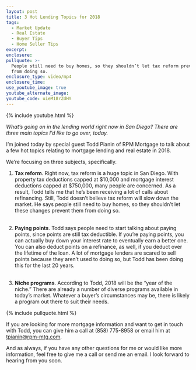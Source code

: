 ```yaml
---
layout: post
title: 3 Hot Lending Topics for 2018
tags:
  - Market Update
  - Real Estate
  - Buyer Tips
  - Home Seller Tips
excerpt:
enclosure:
pullquote: >-
  People still need to buy homes, so they shouldn’t let tax reform prevent them
  from doing so.
enclosure_type: video/mp4
enclosure_time:
use_youtube_image: true
youtube_alternate_image:
youtube_code: uieM18rZdHY
---
```


{% include youtube.html %}

*What’s going on in the lending world right now in San Diego? There are three main topics I’d like to go over, today.*

I’m joined today by special guest Todd Pianin of RPM Mortgage to talk about a few hot topics relating to mortgage lending and real estate in 2018.

We’re focusing on three subjects, specifically.

1. **Tax reform**. Right now, tax reform is a huge topic in San Diego. With property tax deductions capped at $10,000 and mortgage interest deductions capped at $750,000, many people are concerned. As a result, Todd tells me that he’s been receiving a lot of calls about refinancing. Still, Todd doesn’t believe tax reform will slow down the market. He says people still need to buy homes, so they shouldn’t let these changes prevent them from doing so.<br>&nbsp;

1. **Paying points**. Todd says people need to start talking about paying points, since points are still tax deductible. If you’re paying points, you can actually buy down your interest rate to eventually earn a better one. You can also deduct points on a refinance, as well, if you deduct over the lifetime of the loan. A lot of mortgage lenders are scared to sell points because they aren’t used to doing so, but Todd has been doing this for the last 20 years.<br>&nbsp;

1. **Niche programs**. According to Todd, 2018 will be the “year of the niche.” There are already a number of diverse programs available in today’s market. Whatever a buyer’s circumstances may be, there is likely a program out there to suit their needs.

{% include pullquote.html %}

If you are looking for more mortgage information and want to get in touch with Todd, you can give him a call at (858) 775-8958 or email him at tpianin@rpm-mtg.com.

And as always, if you have any other questions for me or would like more information, feel free to give me a call or send me an email. I look forward to hearing from you soon.